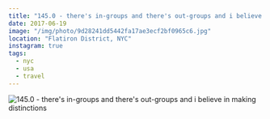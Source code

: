 ```yaml
---
title: "145.0 - there's in-groups and there's out-groups and i believe in making distinctions"
date: 2017-06-19
image: "/img/photo/9d28241dd5442fa17ae3ecf2bf0965c6.jpg"
location: "Flatiron District, NYC"
instagram: true
tags:
  - nyc
  - usa
  - travel
---
```


![145.0 - there's in-groups and there's out-groups and i believe in making distinctions](/img/photo/9d28241dd5442fa17ae3ecf2bf0965c6.jpg)
